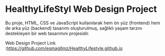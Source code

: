 # HealthyLifeStyl Web Design Project
Bu proje, HTML, CSS ve JavaScript kullanılarak hem ön yüz (frontend) hem de arka yüz (backend) tasarımı oluşturulmuş, sağlıklı yaşam tarzını destekleyen bir web tasarımını projesidir.

Web Design Project Link :https://github.com/esmagllmz/HealthyLifestyle.github.io
